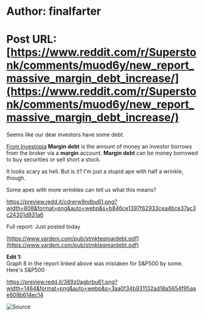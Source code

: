 # Author: finalfarter
# Post URL: [https://www.reddit.com/r/Superstonk/comments/muod6y/new_report_massive_margin_debt_increase/](https://www.reddit.com/r/Superstonk/comments/muod6y/new_report_massive_margin_debt_increase/)


Seems like our dear investors have some debt.

[From Investopia](https://www.investopedia.com/terms/m/margin_debt.asp) **Margin debt** is the amount of money an investor borrows from the broker via a **margin** account. **Margin debt** can be money borrowed to buy securities or sell short a stock.

It looks scary as hell. But is it? I'm just a stupid ape with half a wrinkle, though.

Some apes with more wrinkles can tell us what this means?

https://preview.redd.it/cdrerw9ndbu61.png?width=808&format=png&auto=webp&s=b846ce1397f62933cea4bce37ac3c24301d931a6

Full report: Just posted today

[https://www.yardeni.com/pub/stmkteqmardebt.pdf](https://www.yardeni.com/pub/stmkteqmardebt.pdf)

**Edit 1:**  
Graph 8 in the report linked above was mistaken for S&P500 by some. Here's S&P500

https://preview.redd.it/369z0agbrbu61.png?width=1464&format=png&auto=webp&s=3aa0f34b931132ad18a5654f95aae608b614ec14

![Source](https://www.advisorperspectives.com/dshort/updates/2021/04/19/margin-debt-and-the-market-up-another-1-1-in-march-continues-record-trend)